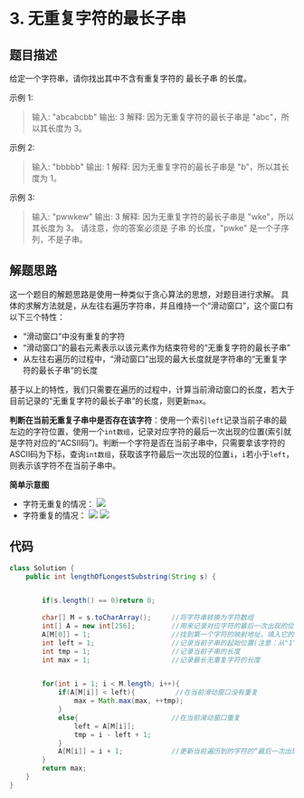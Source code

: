 # 3. 无重复字符的最长子串

## 题目描述
给定一个字符串，请你找出其中不含有重复字符的 最长子串 的长度。

示例 1:
>输入: "abcabcbb"
输出: 3 
解释: 因为无重复字符的最长子串是 "abc"，所以其长度为 3。

示例 2:
>输入: "bbbbb"
输出: 1
解释: 因为无重复字符的最长子串是 "b"，所以其长度为 1。

示例 3:
>输入: "pwwkew"
输出: 3
解释: 因为无重复字符的最长子串是 "wke"，所以其长度为 3。
     请注意，你的答案必须是 子串 的长度，"pwke" 是一个子序列，不是子串。

## 解题思路
这一个题目的解题思路是使用一种类似于贪心算法的思想，对题目进行求解。
具体的求解方法就是，从左往右遍历字符串，并且维持一个“滑动窗口”，这个窗口有以下三个特性：
- “滑动窗口”中没有重复的字符
- “滑动窗口”的最右元素表示以该元素作为结束符号的“无重复字符的最长子串”
- 从左往右遍历的过程中，“滑动窗口”出现的最大长度就是字符串的“无重复字符的最长子串”的长度

基于以上的特性，我们只需要在遍历的过程中，计算当前滑动窗口的长度，若大于目前记录的“无重复字符的最长子串”的长度，则更新`max`。

**判断在当前无重复子串中是否存在该字符**：使用一个索引`left`记录当前子串的最左边的字符位置，使用一个`int数组`，记录对应字符的最后一次出现的位置(索引就是字符对应的“ACSII码”)。判断一个字符是否在当前子串中，只需要拿该字符的ASCII码为下标，查询`int数组`，获取该字符最后一次出现的位置`i`，`i`若小于`left`，则表示该字符不在当前子串中。

**简单示意图**
- 字符无重复的情况：
![](http://m.qpic.cn/psb?/V13GwjsR2nwpOe/tJZeIaZfVV.sziSPUQI4H5AAl6XcmujvTCh6PcjBKbs!/b/dDABAAAAAAAA&bo=xwPMAQAAAAADBys!&rf=viewer_4)
- 字符重复的情况：
![](http://m.qpic.cn/psb?/V13GwjsR2nwpOe/aQmZmADsM*8PVOtKMv0gn0P6PyT*rCLME2ARTKBkbFI!/b/dFIBAAAAAAAA&bo=MwO.AQAAAAADF70!&rf=viewer_4)
![](http://m.qpic.cn/psb?/V13GwjsR2nwpOe/q9J2N1WVNybu6k0Z3LpA9m9Wnp7dO1*InoM9QXtOKBA!/b/dFQBAAAAAAAA&bo=MwO.AQAAAAADF70!&rf=viewer_4)
## 代码
```java
class Solution {
    public int lengthOfLongestSubstring(String s) {


        if(s.length() == 0)return 0;
        
        char[] M = s.toCharArray();     //将字符串转换为字符数组
        int[] A = new int[256];         //用来记录对应字符的最后一次出现的位置
        A[M[0]] = 1;                    //找到第一个字符的映射地址，填入它的最后一次出现的位置"1"(注意：从"1"开始算起)
        int left = 1;                   //记录当前子串的起始位置(注意：从"1"开始算起)
        int tmp = 1;                    //记录当前子串的长度
        int max = 1;                    //记录最长无重复字符的长度


        for(int i = 1; i < M.length; i++){
            if(A[M[i]] < left){          //在当前滑动窗口没有重复
                max = Math.max(max, ++tmp);
            }
            else{                       //在当前滑动窗口重复
                left = A[M[i]];
                tmp = i - left + 1;
            }
            A[M[i]] = i + 1;            //更新当前遍历到的字符的“最后一次出现的位置”(注意：从"1"开始算起，所以需要“+1”)
        }
        return max;
    }
}
```